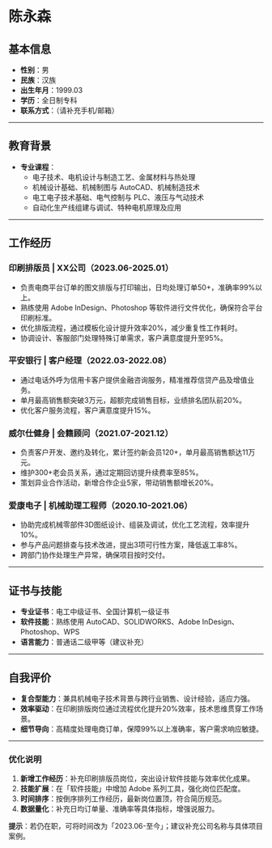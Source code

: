 # 陈永森

## 基本信息  
- **性别**：男  
- **民族**：汉族  
- **出生年月**：1999.03  
- **学历**：全日制专科  
- **联系方式**：（请补充手机/邮箱）  

---

## 教育背景  
- **专业课程**：  
  - 电子技术、电机设计与制造工艺、金属材料与热处理  
  - 机械设计基础、机械制图与 AutoCAD、机械制造技术  
  - 电工电子技术基础、电气控制与 PLC、液压与气动技术  
  - 自动化生产线组建与调试、特种电机原理及应用  

---

## 工作经历  

### 印刷排版员 | XX公司（2023.06-2025.01）  
- 负责电商平台订单的图文排版与打印输出，日均处理订单50+，准确率99%以上。  
- 熟练使用 Adobe InDesign、Photoshop 等软件进行文件优化，确保符合平台印刷标准。  
- 优化排版流程，通过模板化设计提升效率20%，减少重复性工作耗时。  
- 协调设计、客服部门处理特殊订单需求，客户满意度提升至95%。  

### 平安银行 | 客户经理（2022.03-2022.08）  
- 通过电话外呼为信用卡客户提供金融咨询服务，精准推荐信贷产品及增值业务。  
- 单月最高销售额突破3万元，超额完成销售目标，业绩排名团队前20%。  
- 优化客户服务流程，客户满意度提升15%。  

### 威尔仕健身 | 会籍顾问（2021.07-2021.12）  
- 负责客户开发、邀约及转化，累计签约新会员120+，单月最高销售额达11万元。  
- 维护300+老会员关系，通过定期回访提升续费率至85%。  
- 策划异业合作活动，新增合作企业5家，带动销售额增长20%。  

### 爱康电子 | 机械助理工程师（2020.10-2021.06）  
- 协助完成机械零部件3D图纸设计、组装及调试，优化工艺流程，效率提升10%。  
- 参与产品问题排查与技术改进，提出3项可行性方案，降低返工率8%。  
- 跨部门协作处理生产异常，确保项目按时交付。  

---

## 证书与技能  
- **专业证书**：电工中级证书、全国计算机一级证书  
- **软件技能**：熟练使用 AutoCAD、SOLIDWORKS、Adobe InDesign、Photoshop、WPS  
- **语言能力**：普通话二级甲等（建议补充）  

---

## 自我评价  
- **复合型能力**：兼具机械电子技术背景与跨行业销售、设计经验，适应力强。  
- **效率驱动**：在印刷排版岗位通过流程优化提升20%效率，技术思维贯穿工作场景。  
- **细节导向**：高精度处理电商订单，保障99%以上准确率，客户需求响应敏捷。  

---

### 优化说明  
1. **新增工作经历**：补充印刷排版员岗位，突出设计软件技能与效率优化成果。  
2. **技能扩展**：在「软件技能」中增加 Adobe 系列工具，强化岗位匹配度。  
3. **时间排序**：按倒序排列工作经历，最新岗位置顶，符合简历规范。  
4. **数据量化**：补充日均订单量、准确率等具体指标，增强说服力。  

**提示**：若仍在职，可将时间改为「2023.06-至今」；建议补充公司名称与具体项目案例。  